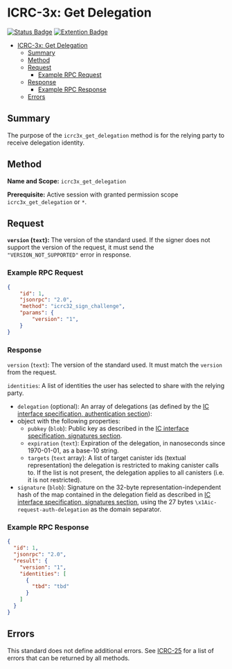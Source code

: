 # ICRC-3x: Get Delegation

[![Status Badge](https://img.shields.io/badge/STATUS-DRAFT-ffcc00.svg)](https://github.com/orgs/dfinity/projects/31)
[![Extention Badge](https://img.shields.io/badge/Extends-ICRC--25-ffcc222.svg)](./icrc_25_signer_interaction_standard.md)
<!-- TOC -->

- [ICRC-3x: Get Delegation](#icrc-3x-get-delegation)
  - [Summary](#summary)
  - [Method](#method)
  - [Request](#request)
    - [Example RPC Request ](#example-rpc-request)
  - [Response](#response)
    - [Example RPC Response ](#example-rpc-response)
  - [Errors](#errors)

## Summary

The purpose of the `icrc3x_get_delegation` method is for the relying party to receive delegation identity.

## Method

**Name and Scope:** `icrc3x_get_delegation`

**Prerequisite:** Active session with granted permission scope `icrc3x_get_delegation` or `*`.

## Request

**`version` (`text`):** The version of the standard used. If the signer does not support the version of the request, it must send the `"VERSION_NOT_SUPPORTED"` error in response.

### Example RPC Request
```json
{
    "id": 1,
    "jsonrpc": "2.0",
    "method": "icrc32_sign_challenge",
    "params": {
        "version": "1",
    }
}
```

### Response

`version` (`text`): The version of the standard used. It must match the `version` from the request.

`identities`: A list of identities the user has selected to share with the relying party.
- `delegation` (optional): An array of delegations (as defined by the [IC interface specification, authentication section](https://internetcomputer.org/docs/current/references/ic-interface-spec/#authentication)):
- object with the following properties:
    - `pubkey` (`blob`): Public key as described in the [IC interface specification, signatures section](https://internetcomputer.org/docs/current/references/ic-interface-spec/#signatures).
    - `expiration` (`text`): Expiration of the delegation, in nanoseconds since 1970-01-01, as a base-10 string.
    - `targets` (`text` array): A list of target canister ids (textual representation) the delegation is restricted to making canister calls to. If the list is not present, the delegation applies to all canisters (i.e. it is not restricted).
- `signature` (`blob`): Signature on the 32-byte representation-independent hash of the map contained in the delegation field as described in [IC interface specification, signatures section](https://internetcomputer.org/docs/current/references/ic-interface-spec/#signatures), using the 27 bytes `\x1Aic-request-auth-delegation` as the domain separator. 

### Example RPC Response

```json
{
  "id": 1,
  "jsonrpc": "2.0",
  "result": {
    "version": "1",
    "identities": [
      {
        "tbd": "tbd"
      }
    ]
  }
}

```

## Errors

This standard does not define additional errors. See [ICRC-25](./icrc_25_signer_interaction_standard.md#errors-4) for a list of errors that can be returned by all methods.